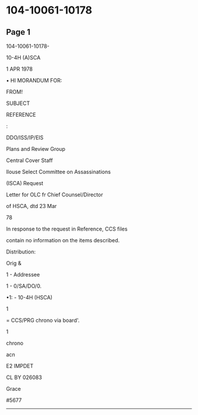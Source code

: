 # 104-10061-10178

## Page 1

104-10061-10178-

10-4H (A)SCA

1 APR 1978

• HI MORANDUM FOR:

FROM!

SUBJECT

REFERENCE

:

DDO/ISS/IP/EIS

Plans and Review Group

Central Cover Staff

Ilouse Select Committee on Assassinations

(ISCA) Request

Letter for OLC fr Chief Counsel/Director

of HSCA, dtd 23 Mar

78

In response to the request in Reference, CCS files

contain no information on the items described.

Distribution:

Orig &

1 - Addressee

1 - 0/SA/DO/0.

•1: - 10-4H (HSCA)

1

= CCS/PRG chrono via board'.

1

chrono

acn

E2 IMPDET

CL BY 026083

Grace

#5677

---

